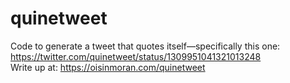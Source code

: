 # quinetweet
Code to generate a tweet that quotes itself—specifically this one: https://twitter.com/quinetweet/status/1309951041321013248  
Write up at: https://oisinmoran.com/quinetweet
